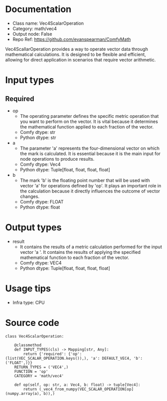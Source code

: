 # Documentation
- Class name: Vec4ScalarOperation
- Category: math/vec4
- Output node: False
- Repo Ref: https://github.com/evanspearman/ComfyMath

Vec4ScallarOperation provides a way to operate vector data through mathematical calculations. It is designed to be flexible and efficient, allowing for direct application in scenarios that require vector arithmetic.

# Input types
## Required
- op
    - The operating parameter defines the specific metric operation that you want to perform on the vector. It is vital because it determines the mathematical function applied to each fraction of the vector.
    - Comfy dtype: str
    - Python dtype: str
- a
    - The parameter 'a' represents the four-dimensional vector on which the mark is calculated. It is essential because it is the main input for node operations to produce results.
    - Comfy dtype: Vec4
    - Python dtype: Tuple[float, float, float, float]
- b
    - The mark 'b' is the floating point number that will be used with vector 'a' for operations defined by 'op'. It plays an important role in the calculation because it directly influences the outcome of vector changes.
    - Comfy dtype: FLOAT
    - Python dtype: float

# Output types
- result
    - It contains the results of a metric calculation performed for the input vector 'a '. It contains the results of applying the specified mathematical function to each fraction of the vector.
    - Comfy dtype: VEC4
    - Python dtype: Tuple[float, float, float, float]

# Usage tips
- Infra type: CPU

# Source code
```
class Vec4ScalarOperation:

    @classmethod
    def INPUT_TYPES(cls) -> Mapping[str, Any]:
        return {'required': {'op': (list(VEC_SCALAR_OPERATION.keys()),), 'a': DEFAULT_VEC4, 'b': ('FLOAT',)}}
    RETURN_TYPES = ('VEC4',)
    FUNCTION = 'op'
    CATEGORY = 'math/vec4'

    def op(self, op: str, a: Vec4, b: float) -> tuple[Vec4]:
        return (_vec4_from_numpy(VEC_SCALAR_OPERATION[op](numpy.array(a), b)),)
```